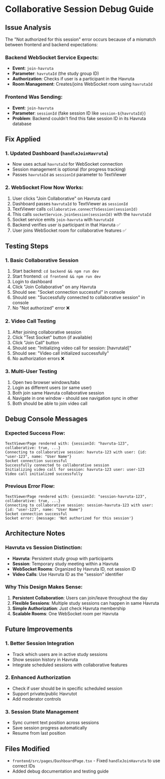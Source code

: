 # Collaborative Session Debug Guide

## Issue Analysis

The "Not authorized for this session" error occurs because of a mismatch between frontend and backend expectations:

### Backend WebSocket Service Expects:
- **Event**: `join-havruta`
- **Parameter**: `havrutaId` (the study group ID)
- **Authorization**: Checks if user is a participant in the Havruta
- **Room Management**: Creates/joins WebSocket room using `havrutaId`

### Frontend Was Sending:
- **Event**: `join-havruta` 
- **Parameter**: `sessionId` (fake session ID like `session-${havrutaId}`)
- **Problem**: Backend couldn't find this fake session ID in its Havruta database

## Fix Applied

### 1. Updated Dashboard (`handleJoinHavruta`)
- Now uses actual `havrutaId` for WebSocket connection
- Session management is optional (for progress tracking)
- Passes `havrutaId` as `sessionId` parameter to TextViewer

### 2. WebSocket Flow Now Works:
1. User clicks "Join Collaborative" on Havruta card
2. Dashboard passes `havrutaId` to TextViewer as `sessionId`
3. TextViewer calls `collaborative.connectToSession(sessionId)` 
4. This calls `socketService.joinSession(sessionId)` with the `havrutaId`
5. Socket service emits `join-havruta` with `havrutaId`
6. Backend verifies user is participant in that Havruta ✅
7. User joins WebSocket room for collaborative features ✅

## Testing Steps

### 1. Basic Collaborative Session
1. Start backend: `cd backend && npm run dev`
2. Start frontend: `cd frontend && npm run dev`
3. Login to dashboard
4. Click "Join Collaborative" on any Havruta
5. Should see: "Socket connection successful" in console
6. Should see: "Successfully connected to collaborative session" in console
7. No "Not authorized" error ❌

### 2. Video Call Testing
1. After joining collaborative session
2. Click "Test Socket" button (if available)
3. Click "Join Call" button
4. Should see: "Initializing video call for session: [havrutaId]"
5. Should see: "Video call initialized successfully"
6. No authorization errors ❌

### 3. Multi-User Testing
1. Open two browser windows/tabs
2. Login as different users (or same user)
3. Both join same Havruta collaborative session
4. Navigate in one window - should see navigation sync in other
5. Both should be able to join video call

## Debug Console Messages

### Expected Success Flow:
```
TextViewerPage rendered with: {sessionId: "havruta-123", collaborative: true, ...}
Connecting to collaborative session: havruta-123 with user: {id: "user-123", name: "User Name"}
Socket connection successful
Successfully connected to collaborative session
Initializing video call for session: havruta-123 user: user-123
Video call initialized successfully
```

### Previous Error Flow:
```
TextViewerPage rendered with: {sessionId: "session-havruta-123", collaborative: true, ...}
Connecting to collaborative session: session-havruta-123 with user: {id: "user-123", name: "User Name"}
Socket connection successful
Socket error: {message: 'Not authorized for this session'}
```

## Architecture Notes

### Havruta vs Session Distinction:
- **Havruta**: Persistent study group with participants
- **Session**: Temporary study meeting within a Havruta
- **WebSocket Rooms**: Organized by Havruta ID, not session ID
- **Video Calls**: Use Havruta ID as the "session" identifier

### Why This Design Makes Sense:
1. **Persistent Collaboration**: Users can join/leave throughout the day
2. **Flexible Sessions**: Multiple study sessions can happen in same Havruta
3. **Simple Authorization**: Just check Havruta membership
4. **Scalable Rooms**: One WebSocket room per Havruta

## Future Improvements

### 1. Better Session Integration
- Track which users are in active study sessions
- Show session history in Havruta
- Integrate scheduled sessions with collaborative features

### 2. Enhanced Authorization
- Check if user should be in specific scheduled session
- Support private/public Havrutot
- Add moderator controls

### 3. Session State Management
- Sync current text position across sessions
- Save session progress automatically
- Resume from last position

## Files Modified
- `frontend/src/pages/DashboardPage.tsx` - Fixed `handleJoinHavruta` to use correct IDs
- Added debug documentation and testing guide